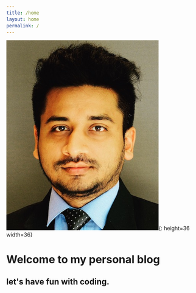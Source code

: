 ```yaml
---
title: /home
layout: home
permalink: /
---
```


![alt text](https://github.com/boudhayan/Trunk-001/blob/master/931569C7-B44F-4E03-8D78-C749A1161958.jpg?raw=true){: height=36 width=36}

# Welcome to my personal blog

## let's have fun with coding.
